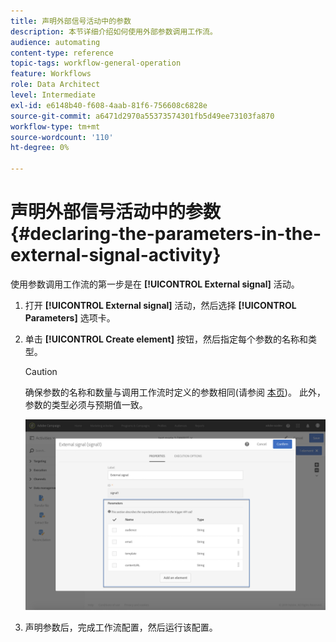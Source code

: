 ```yaml
---
title: 声明外部信号活动中的参数
description: 本节详细介绍如何使用外部参数调用工作流。
audience: automating
content-type: reference
topic-tags: workflow-general-operation
feature: Workflows
role: Data Architect
level: Intermediate
exl-id: e6148b40-f608-4aab-81f6-756608c6828e
source-git-commit: a6471d2970a55373574301fb5d49ee73103fa870
workflow-type: tm+mt
source-wordcount: '110'
ht-degree: 0%

---
```


# 声明外部信号活动中的参数 {#declaring-the-parameters-in-the-external-signal-activity}

使用参数调用工作流的第一步是在 **[!UICONTROL External signal]** 活动。

1. 打开 **[!UICONTROL External signal]** 活动，然后选择 **[!UICONTROL Parameters]** 选项卡。
1. 单击 **[!UICONTROL Create element]** 按钮，然后指定每个参数的名称和类型。

   >[!CAUTION]
   >
   >确保参数的名称和数量与调用工作流时定义的参数相同(请参阅 [本页](../../automating/using/defining-parameters-calling-workflow.md))。 此外，参数的类型必须与预期值一致。

   ![](assets/extsignal_declaringparameters_1.png)

1. 声明参数后，完成工作流配置，然后运行该配置。
